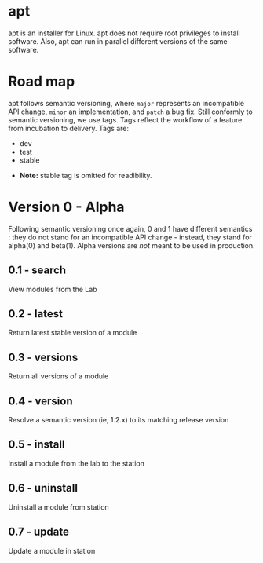 apt
======

apt is an installer for Linux. apt does not require root privileges to install software. Also, apt can run in parallel different versions of the same software.

# Road map

apt follows semantic versioning, where `major` represents an incompatible API change, `minor` an implementation, and `patch` a bug fix. Still conformly to semantic versioning, we use tags. Tags reflect the workflow of a feature from incubation to delivery. Tags are:

 - dev
 - test
 - stable

* **Note:** stable tag is omitted for readibility.

# Version 0 - Alpha

Following semantic versioning once again, 0 and 1 have different semantics : they do not stand for an incompatible API change - instead, they stand for alpha(0) and beta(1). Alpha versions are *not* meant to be used in production.

## 0.1 - search

View modules from the Lab

## 0.2 - latest
Return latest stable version of a module

## 0.3 - versions
Return all versions of a module

## 0.4 - version
Resolve a semantic version (ie, 1.2.x) to its matching release version

## 0.5 - install
Install a module from the lab to the station

## 0.6 - uninstall
Uninstall a module from station

## 0.7 - update
Update a module in station